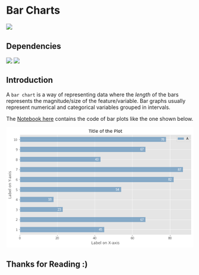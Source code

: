 # Bar Charts

![](http://ForTheBadge.com/images/badges/made-with-python.svg)

## Dependencies

![](https://img.shields.io/badge/pandas-1.2.3-150458?style=for-the-badge&logo=pandas)
![](https://img.shields.io/badge/matplotlib-3.3.4-224099?style=for-the-badge)

## Introduction

A `bar chart` is a way of representing data where the *length* of the bars represents the magnitude/size of the feature/variable. Bar graphs usually represent numerical and categorical variables grouped in intervals. 

The [Notebook here](Notebook.ipynb) contains the code of bar plots like the one shown below.

![](img.png)

## Thanks for Reading :)
